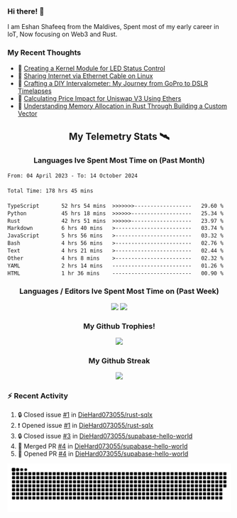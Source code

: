 ### Hi there! 👋

I am Eshan Shafeeq from the Maldives, Spent most of my early career in IoT, Now focusing on Web3 and Rust.
### My Recent Thoughts
<!-- BLOGPOSTS:START -->
 - 🌮 [Creating a Kernel Module for LED Status Control](https://eshanshafeeq.hashnode.dev/creating-a-kernel-module-for-led-status-control)
 - 🌮 [Sharing Internet via Ethernet Cable on Linux](https://eshanshafeeq.hashnode.dev/sharing-internet-via-ethernet-cable-on-linux)
 - 🌮 [Crafting a DIY Intervalometer: My Journey from GoPro to DSLR Timelapses](https://eshanshafeeq.hashnode.dev/crafting-a-diy-intervalometer-my-journey-from-gopro-to-dslr-timelapses)
 - 🚀 [Calculating Price Impact for Uniswap V3 Using Ethers](https://eshanshafeeq.hashnode.dev/calculating-price-impact-for-uniswap-v3-using-ethers)
 - 💯 [Understanding Memory Allocation in Rust Through Building a Custom Vector](https://eshanshafeeq.hashnode.dev/understanding-memory-allocation-in-rust-through-building-a-custom-vector)<!-- BLOGPOSTS:END -->

<h2 align="center">My Telemetry Stats 🛰</h2>

<h3 align="center"> Languages Ive Spent Most Time on (Past Month) </h3>
<!--START_SECTION:waka-->

```txt
From: 04 April 2023 - To: 14 October 2024

Total Time: 178 hrs 45 mins

TypeScript       52 hrs 54 mins  >>>>>>>------------------   29.60 %
Python           45 hrs 18 mins  >>>>>>-------------------   25.34 %
Rust             42 hrs 51 mins  >>>>>>-------------------   23.97 %
Markdown         6 hrs 40 mins   >------------------------   03.74 %
JavaScript       5 hrs 56 mins   >------------------------   03.32 %
Bash             4 hrs 56 mins   >------------------------   02.76 %
Text             4 hrs 21 mins   >------------------------   02.44 %
Other            4 hrs 8 mins    >------------------------   02.32 %
YAML             2 hrs 14 mins   -------------------------   01.26 %
HTML             1 hr 36 mins    -------------------------   00.90 %
```

<!--END_SECTION:waka-->

<h3 align="center"> Languages / Editors Ive Spent Most Time on (Past Week) </h3>
<p align="center">
  <img width="500" alig src="https://wakatime.com/share/@e5cdae17-ff21-447b-88c4-dbcea5d0baa2/4578abe6-1ecf-4208-bbce-9cfc08a143ad.svg" />
  <img width="500" alig src="https://wakatime.com/share/@e5cdae17-ff21-447b-88c4-dbcea5d0baa2/408d90d5-b838-4730-880e-a778bf51a460.svg" />
</p>

<h3 align="center"> My Github Trophies! </h3>
<p align="center">
  <img alig src="https://github-profile-trophy.vercel.app/?username=diehard073055&theme=darkhub" />
</p>

<h3 align="center"> My Github Streak </h3>
<p align="center">
  <img alig src="https://streak-stats.demolab.com?user=diehard073055&theme=dark&hide_border=true" />
</p>



### ⚡ Recent Activity

<!--START_SECTION:activity-->
1. 🔒 Closed issue [#1](https://github.com/DieHard073055/rust-sqlx/issues/1) in [DieHard073055/rust-sqlx](https://github.com/DieHard073055/rust-sqlx)
2. ❗ Opened issue [#1](https://github.com/DieHard073055/rust-sqlx/issues/1) in [DieHard073055/rust-sqlx](https://github.com/DieHard073055/rust-sqlx)
3. 🔒 Closed issue [#3](https://github.com/DieHard073055/supabase-hello-world/issues/3) in [DieHard073055/supabase-hello-world](https://github.com/DieHard073055/supabase-hello-world)
4. 🎉 Merged PR [#4](https://github.com/DieHard073055/supabase-hello-world/pull/4) in [DieHard073055/supabase-hello-world](https://github.com/DieHard073055/supabase-hello-world)
5. 💪 Opened PR [#4](https://github.com/DieHard073055/supabase-hello-world/pull/4) in [DieHard073055/supabase-hello-world](https://github.com/DieHard073055/supabase-hello-world)
<!--END_SECTION:activity-->

<picture>
  <source media="(prefers-color-scheme: dark)" srcset="https://raw.githubusercontent.com/DieHard073055/diehard073055/output/github-contribution-grid-snake-dark.svg" />
  <source media="(prefers-color-scheme: light)" srcset="https://raw.githubusercontent.com/DieHard073055/diehard073055/output/github-contribution-grid-snake.svg" />
  <img alt="github-snake" src="https://raw.githubusercontent.com/DieHard073055/diehard073055/output/github-contribution-grid-snake.svg" />
</picture>
